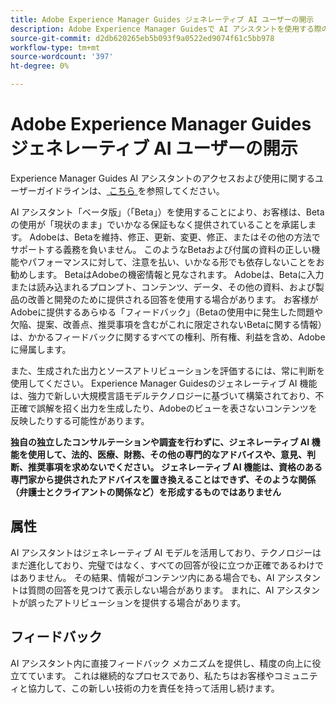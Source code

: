 ```yaml
---
title: Adobe Experience Manager Guides ジェネレーティブ AI ユーザーの開示
description: Adobe Experience Manager Guidesで AI アシスタントを使用する際のジェネレーティブ AI ユーザーの詳細について説明します。
source-git-commit: d2db620265eb5b093f9a0522ed9074f61c5bb978
workflow-type: tm+mt
source-wordcount: '397'
ht-degree: 0%

---
```



# Adobe Experience Manager Guides ジェネレーティブ AI ユーザーの開示

Experience Manager Guides AI アシスタントのアクセスおよび使用に関するユーザーガイドラインは、[ こちら ](https://www.adobe.com/legal/licenses-terms/adobe-dx-gen-ai-user-guidelines.html) を参照してください。

AI アシスタント「ベータ版」（「Beta」）を使用することにより、お客様は、Betaの使用が「現状のまま」でいかなる保証もなく提供されていることを承諾します。 Adobeは、Betaを維持、修正、更新、変更、修正、またはその他の方法でサポートする義務を負いません。 このようなBetaおよび付属の資料の正しい機能やパフォーマンスに対して、注意を払い、いかなる形でも依存しないことをお勧めします。 BetaはAdobeの機密情報と見なされます。 Adobeは、Betaに入力または読み込まれるプロンプト、コンテンツ、データ、その他の資料、および製品の改善と開発のために提供される回答を使用する場合があります。 お客様がAdobeに提供するあらゆる「フィードバック」（Betaの使用中に発生した問題や欠陥、提案、改善点、推奨事項を含むがこれに限定されないBetaに関する情報）は、かかるフィードバックに関するすべての権利、所有権、利益を含め、Adobeに帰属します。 

また、生成された出力とソースアトリビューションを評価するには、常に判断を使用してください。 Experience Manager Guidesのジェネレーティブ AI 機能は、強力で新しい大規模言語モデルテクノロジーに基づいて構築されており、不正確で誤解を招く出力を生成したり、Adobeのビューを表さないコンテンツを反映したりする可能性があります。

**独自の独立したコンサルテーションや調査を行わずに、ジェネレーティブ AI 機能を使用して、法的、医療、財務、その他の専門的なアドバイスや、意見、判断、推奨事項を求めないでください。 ジェネレーティブ AI 機能は、資格のある専門家から提供されたアドバイスを置き換えることはできず、そのような関係（弁護士とクライアントの関係など）を形成するものではありません**

## 属性

AI アシスタントはジェネレーティブ AI モデルを活用しており、テクノロジーはまだ進化しており、完璧ではなく、すべての回答が役に立つか正確であるわけではありません。 その結果、情報がコンテンツ内にある場合でも、AI アシスタントは質問の回答を見つけて表示しない場合があります。 まれに、AI アシスタントが誤ったアトリビューションを提供する場合があります。

## フィードバック

AI アシスタント内に直接フィードバック メカニズムを提供し、精度の向上に役立てています。 これは継続的なプロセスであり、私たちはお客様やコミュニティと協力して、この新しい技術の力を責任を持って活用し続けます。


